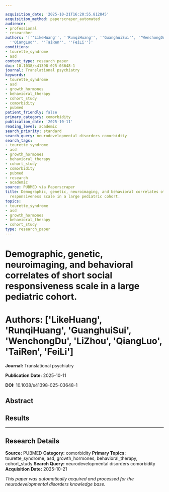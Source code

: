 ```yaml
---

acquisition_date: '2025-10-21T16:20:55.812845'
acquisition_method: paperscraper_automated
audience:
- professional
- researcher
authors: '[''LikeHuang'', ''RunqiHuang'', ''GuanghuiSui'', ''WenchongDu'', ''LiZhou'',
  ''QiangLuo'', ''TaiRen'', ''FeiLi'']'
conditions:
- tourette_syndrome
- asd
content_type: research_paper
doi: 10.1038/s41398-025-03648-1
journal: Translational psychiatry
keywords:
- tourette_syndrome
- asd
- growth_hormones
- behavioral_therapy
- cohort_study
- comorbidity
- pubmed
patient_friendly: false
primary_category: comorbidity
publication_date: '2025-10-11'
reading_level: academic
search_priority: standard
search_query: neurodevelopmental disorders comorbidity
search_tags:
- tourette_syndrome
- asd
- growth_hormones
- behavioral_therapy
- cohort_study
- comorbidity
- pubmed
- research
- academic
source: PUBMED via Paperscraper
title: Demographic, genetic, neuroimaging, and behavioral correlates of short social
  responsiveness scale in a large pediatric cohort.
topics:
- tourette_syndrome
- asd
- growth_hormones
- behavioral_therapy
- cohort_study
type: research_paper
---
```




# Demographic, genetic, neuroimaging, and behavioral correlates of short social responsiveness scale in a large pediatric cohort.

# **Authors:** ['LikeHuang', 'RunqiHuang', 'GuanghuiSui', 'WenchongDu', 'LiZhou', 'QiangLuo', 'TaiRen', 'FeiLi']

**Journal:** Translational psychiatry

**Publication Date:** 2025-10-11

**DOI:** 10.1038/s41398-025-03648-1

## Abstract

## Results

---

## Research Details

**Source:** PUBMED
**Category:** comorbidity
**Primary Topics:** tourette_syndrome, asd, growth_hormones, behavioral_therapy, cohort_study
**Search Query:** neurodevelopmental disorders comorbidity
**Acquisition Date:** 2025-10-21

*This paper was automatically acquired and processed for the neurodevelopmental disorders knowledge base.*

